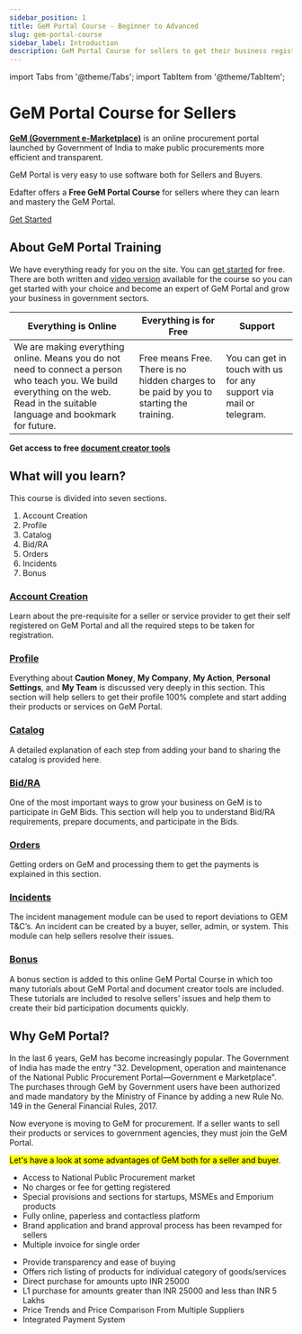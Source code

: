 ```yaml
---
sidebar_position: 1
title: GeM Portal Course - Beginner to Advanced
slug: gem-portal-course
sidebar_label: Introduction
description: GeM Portal Course for sellers to get their business registered and grow on Government e-Marketplace (GeM)
---
```


import Tabs from '@theme/Tabs';
import TabItem from '@theme/TabItem';

# GeM Portal Course for Sellers

**[GeM (Government e-Marketplace)](https://gem.gov.in/)** is an online procurement portal launched by Government of India to make public procurements more efficient and transparent.

GeM Portal is very easy to use software both for Sellers and Buyers.

Edafter offers a **Free GeM Portal Course** for sellers where they can learn and mastery the GeM Portal.

<a class="btn" href="category/account-creation">Get Started</a>

## About GeM Portal Training

We have everything ready for you on the site. You can [get started](category/account-creation) for free. There are both written and [video version](https://www.youtube.com/@edafter) available for the course so you can get started with your choice and become an expert of GeM Portal and grow your business in government sectors.

| Everything is Online | Everything is for Free | Support |
| ----------- | ----------- | ----------- |
| We are making everything online. Means you do not need to connect a person who teach you. We build everything on the web. Read in the suitable language and bookmark for future. | Free means Free. There is no hidden charges to be paid by you to starting the training. | You can get in touch with us for any support via mail or telegram. |

**Get access to free [document creator tools](/tools)**

## What will you learn?
This course is divided into seven sections.
1. Account Creation
2. Profile
3. Catalog
4. Bid/RA
5. Orders
6. Incidents
7. Bonus

### [Account Creation](category/account-creation)
Learn about the pre-requisite for a seller or service provider to get their self registered on GeM Portal and all the required steps to be taken for registration.

### [Profile](category/seller-profile)
Everything about **Caution Money**, **My Company**, **My Action**, **Personal Settings**, and **My Team** is discussed very deeply in this section. This section will help sellers to get their profile 100% complete and start adding their products or services on GeM Portal.

### [Catalog](category/catalog)
A detailed explanation of each step from adding your band to sharing the catalog is provided here.

### [Bid/RA](category/bidra)
One of the most important ways to grow your business on GeM is to participate in GeM Bids. This section will help you to understand Bid/RA requirements, prepare documents, and participate in the Bids.

### [Orders](category/orders)
Getting orders on GeM and processing them to get the payments is explained in this section.

### [Incidents](category/incidents)
The incident management module can be used to report deviations to GEM T&C’s. An incident can be created by a buyer, seller, admin, or system. This module can help sellers resolve their issues.

### [Bonus](category/bonus)
A bonus section is added to this online GeM Portal Course in which too many tutorials about GeM Portal and document creator tools are included. These tutorials are included to resolve sellers' issues and help them to create their bid participation documents quickly. 

## Why GeM Portal?
In the last 6 years, GeM has become increasingly popular. The Government of India has made the entry "32. Development, operation and maintenance of the National Public Procurement Portal—Government e Marketplace". The purchases through GeM by Government users have been authorized and made mandatory by the Ministry of Finance by adding a new Rule No. 149 in the General Financial Rules, 2017.

Now everyone is moving to GeM for procurement. If a seller wants to sell their products or services to government agencies, they must join the GeM Portal.

<mark>Let's have a look at some advantages of GeM both for a seller and buyer</mark>.


<Tabs>
  <TabItem value="Seller" label="Seller">
  <ul>
  <li>Access to National Public Procurement market</li>
  <li>No charges or fee for getting registered</li>
  <li>Special provisions and sections for startups, MSMEs and Emporium products</li>
  <li>Fully online, paperless and contactless platform</li>
  <li>Brand application and brand approval process has been revamped for sellers</li>
  <li>Multiple invoice for single order</li>
  </ul>

  </TabItem>
  <TabItem value="Buyer" label="Buyer">
     <ul>
  <li>Provide transparency and ease of buying</li>
  <li>Offers rich listing of products for individual category of goods/services</li>
  <li>Direct purchase for amounts upto INR 25000</li>
  <li>L1 purchase for amounts greater than INR 25000 and less than INR 5 Lakhs</li>
  <li>Price Trends and Price Comparison From Multiple Suppliers</li>
  <li>Integrated Payment System</li>
  </ul>
  </TabItem>
</Tabs>